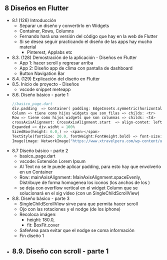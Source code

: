 ## 8 Diseños en Flutter
- 8.1 (126) Introducción
    - Separar un diseño y convertirlo en Widgets 
    - Container, Rows, Columns
    - Fernando hará una versión del código que hay en la web de Flutter
    - Si se desea seguir practicando el diseño de las apps hay mucho material
        - Pinterest, Applabs etc
- 8.3. (128) Demostración de la aplicación - Diseños en Flutter
    - App 1: hacer scroll y regresar arriba
    - App 2: Diseño app de clima con pantalla de dashboard
    - Button Navigation Bar
- 8.4. (129) Explicación del diseño en Flutter
- 8.5. Inicio de proyecto - Diseños
    - vscode snippet meteapp
- 8.6. Diseño básico - parte 1
    ```dart
    //basico_page.dart
    div.padding  => Container( padding: EdgeInsets.symmetric(horizontal: 30.0, vertical: 20.0),
    Column => tiene como hijos widgets que son filas => childs: <tr>
    Row => tiene como hijos widgets que son columnas => childs: <td>
    crossAxisAlignment: CrossAxisAlignment.start  => align-contet: left
    Expanded => div.widht = 100%
    SizedBox(height: 6.0,) => <span></span>
    TextStyle(fontSize: 20.0, fontWeight:FontWeight.bold) => font-size:20; font-weight:bold; 
    Image(image: NetworkImage("https://www.xtravelperu.com/wp-content/uploads/2016/12/machupicchu-santa-teresa.jpg"),), => <img href=>
    ```
- 8.7 Diseño básico - parte 2
    - basico_page.dart
    - vscode: Extensión Lorem Ipsum
    - Al Text no se le puede aplicar padding, para esto hay que envolverlo en un Container
    - Row: mainAxisAlignment: MainAxisAlignment.spaceEvenly, Distribuye de forma homogenea los iconos (los anchos de los <td>)
    - se deja con overflow vertical en el widget Column que se solucionará en el sig video (con un SingleChildScrollView)
- 8.8. Diseño básico - parte 3
    - SingleChildScrollView sirve para que permita hacer scroll
    - Ojo con las rotaciones y el nodge (de los iphone)
    - Recoloca imágen:
        - height: 180.0,
        - fit: BoxFit.cover  
    - SafeArea para evitar que el nodge se coma información
    - Fin diseño 1
- 8.9. Diseño con scroll - parte 1
    - 
